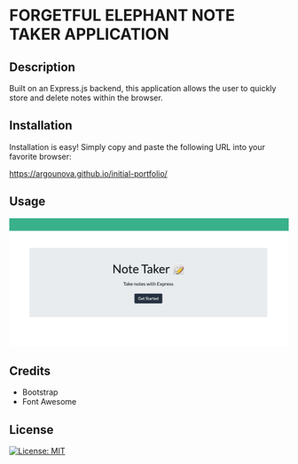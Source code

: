 # FORGETFUL ELEPHANT NOTE TAKER APPLICATION

## Description

Built on an Express.js backend, this application allows the user to quickly store and delete notes within the browser.

## Installation

Installation is easy!  Simply copy and paste the following URL into your favorite browser:

https://argounova.github.io/initial-portfolio/

## Usage

![note taker screenshot](Develop/public/assets/images/note-taker-screenshot.png)

## Credits

- Bootstrap
- Font Awesome

## License

[![License: MIT](https://img.shields.io/badge/License-MIT-yellow.svg)](https://opensource.org/licenses/MIT)